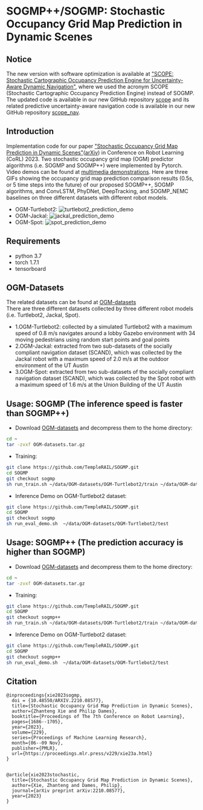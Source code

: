 # SOGMP++/SOGMP: Stochastic Occupancy Grid Map Prediction in Dynamic Scenes

## Notice
The new version with software optimization is available at ["SCOPE: Stochastic Cartographic Occupancy Prediction Engine for Uncertainty-Aware Dynamic Navigation"](https://arxiv.org/abs/2407.00144.pdf), where we used the acronym SCOPE (Stochastic Cartographic Occupancy Prediction Engine) instead of SOGMP. 
The updated code is available in our new GitHub repository [scope](https://github.com/TempleRAIL/scope) and its related predictive uncertainty-aware navigation code is available in our new GitHub repository [scope_nav](https://github.com/TempleRAIL/scope_nav).

## Introduction
Implementation code for our paper ["Stochastic Occupancy Grid Map Prediction in Dynamic Scenes"](https://openreview.net/pdf?id=fSmkKmWM5Ry)([arXiv](https://arxiv.org/abs/2210.08577)) in Conference on Robot Learning (CoRL) 2023. 
Two stochastic occupancy grid map (OGM) predictor algorithms (i.e. SOGMP and SOGMP++) were implemented by Pytorch. 
Video demos can be found at [multimedia demonstrations](https://youtu.be/lRxuADBL32U).
Here are three GIFs showing the occupancy grid map prediction comparison results (0.5s, or 5 time steps into the future) of our proposed SOGMP++, SOGMP algorithms, and ConvLSTM, PhyDNet, DeepTracking, and SOGMP_NEMC baselines on three different datasets with different robot models.
* OGM-Turtlebot2: 
![turtlebot2_prediction_demo](demo/1.OGM-Turtlebot2_5th_OGM_Prediction_Demo.gif "turtlebot2_prediction_demo") 
* OGM-Jackal: 
![jackal_prediction_demo](demo/2.OGM-Jackal_5th_OGM_Prediction_Demo.gif "jackal_prediction_demo") 
* OGM-Spot: 
![spot_prediction_demo](demo/3.OGM-Spot_5th_OGM_Prediction_Demo.gif "spot_prediction_demo") 

## Requirements
* python 3.7
* torch 1.7.1
* tensorboard

## OGM-Datasets
The related datasets can be found at [OGM-datasets](https://doi.org/10.5281/zenodo.7051560)  
There are three different datasets collected by three different robot models (i.e. Turtlebot2, Jackal, Spot).
* 1.OGM-Turtlebot2: collected by a simulated Turtlebot2 with a maximum speed of 0.8 m/s navigates around a lobby Gazebo environment with 34 moving pedestrians using random start points and goal points
* 2.OGM-Jackal: extracted from two sub-datasets of the socially compliant navigation dataset (SCAND), which was collected by the Jackal robot with a maximum speed of 2.0 m/s at the outdoor environment of the UT Austin
* 3.OGM-Spot: extracted from two sub-datasets of the socially compliant navigation dataset (SCAND), which was collected by the Spot robot with a maximum speed of 1.6 m/s at the Union Building of the UT Austin

## Usage: SOGMP (The inference speed is faster than SOGMP++)
* Download [OGM-datasets](https://doi.org/10.5281/zenodo.7051560) and decompress them to the home directory:
```Bash
cd ~
tar -zvxf OGM-datasets.tar.gz
```
* Training:
```Bash
git clone https://github.com/TempleRAIL/SOGMP.git
cd SOGMP 
git checkout sogmp
sh run_train.sh ~/data/OGM-datasets/OGM-Turtlebot2/train ~/data/OGM-datasets/OGM-Turtlebot2/val
```
* Inference Demo on OGM-Turtlebot2 dataset: 
```Bash
git clone https://github.com/TempleRAIL/SOGMP.git
cd SOGMP 
git checkout sogmp
sh run_eval_demo.sh  ~/data/OGM-datasets/OGM-Turtlebot2/test
```

## Usage: SOGMP++ (The prediction accuracy is higher than SOGMP)
* Download [OGM-datasets](https://doi.org/10.5281/zenodo.7051560) and decompress them to the home directory:
```Bash
cd ~
tar -zvxf OGM-datasets.tar.gz
```
* Training:
```Bash
git clone https://github.com/TempleRAIL/SOGMP.git
cd SOGMP 
git checkout sogmp++
sh run_train.sh ~/data/OGM-datasets/OGM-Turtlebot2/train ~/data/OGM-datasets/OGM-Turtlebot2/val
```
* Inference Demo on OGM-Turtlebot2 dataset: 
```Bash
git clone https://github.com/TempleRAIL/SOGMP.git
cd SOGMP 
git checkout sogmp++
sh run_eval_demo.sh  ~/data/OGM-datasets/OGM-Turtlebot2/test
```

## Citation
```
@inproceedings{xie2023sogmp,
  doi = {10.48550/ARXIV.2210.08577},
  title={Stochastic Occupancy Grid Map Prediction in Dynamic Scenes},
  author={Zhanteng Xie and Philip Dames},
  booktitle={Proceedings of The 7th Conference on Robot Learning},
  pages={1686--1705},
  year={2023},
  volume={229},
  series={Proceedings of Machine Learning Research},
  month={06--09 Nov},
  publisher={PMLR},
  url={https://proceedings.mlr.press/v229/xie23a.html}
}


@article{xie2023stochastic,
  title={Stochastic Occupancy Grid Map Prediction in Dynamic Scenes},
  author={Xie, Zhanteng and Dames, Philip},
  journal={arXiv preprint arXiv:2210.08577},
  year={2023}
}

```
